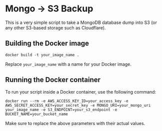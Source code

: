# Mongo -> S3 Backup

This is a very simple script to take a MongoDB database dump into S3 (or any other S3-based storage such as Cloudflare).

## Building the Docker image
```
docker build -t your_image_name .
```
Replace `your_image_name` with a name for your Docker image.

## Running the Docker container

To run your script inside a Docker container, use the following command:

```
docker run --rm -e AWS_ACCESS_KEY_ID=your_access_key -e AWS_SECRET_ACCESS_KEY=your_secret_key -e MONGO_URI=your_mongo_uri your_image_name -e S3_ENDPOINT=your_s3_endpoint -e BUCKET_NAME=your_bucket_name
```

Make sure to replace the above parameters with their actual values.
